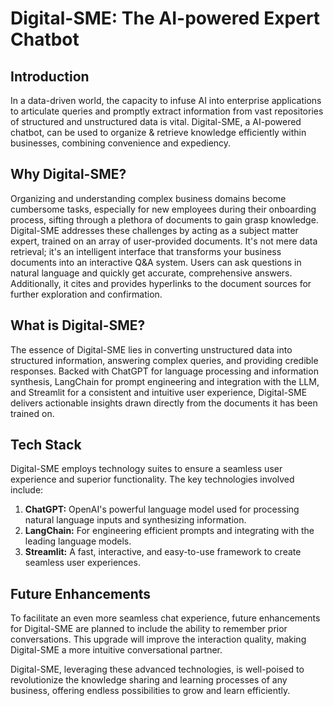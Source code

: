 # Digital-SME: The AI-powered Expert Chatbot

## Introduction

In a data-driven world, the capacity to infuse AI into enterprise applications to articulate queries and promptly extract information from vast repositories of structured and unstructured data is vital. Digital-SME, a AI-powered chatbot, can be used to organize & retrieve knowledge efficiently within businesses, combining convenience and expediency.

## Why Digital-SME?

Organizing and understanding complex business domains become cumbersome tasks, especially for new employees during their onboarding process, sifting through a plethora of documents to gain grasp knowledge. Digital-SME addresses these challenges by acting as a subject matter expert, trained on an array of user-provided documents. It's not mere data retrieval; it's an intelligent interface that transforms your business documents into an interactive Q&A system. Users can ask questions in natural language and quickly get accurate, comprehensive answers. Additionally, it cites and provides hyperlinks to the document sources for further exploration and confirmation.

## What is Digital-SME?

The essence of Digital-SME lies in converting unstructured data into structured information, answering complex queries, and providing credible responses. Backed with ChatGPT for language processing and information synthesis, LangChain for prompt engineering and integration with the LLM, and Streamlit for a consistent and intuitive user experience, Digital-SME delivers actionable insights drawn directly from the documents it has been trained on.

## Tech Stack

Digital-SME employs technology suites to ensure a seamless user experience and superior functionality. The key technologies involved include:

1. **ChatGPT:** OpenAI's powerful language model used for processing natural language inputs and synthesizing information.
2. **LangChain:** For engineering efficient prompts and integrating with the leading language models.
3. **Streamlit:** A fast, interactive, and easy-to-use framework to create seamless user experiences. 

## Future Enhancements

To facilitate an even more seamless chat experience, future enhancements for Digital-SME are planned to include the ability to remember prior conversations. This upgrade will improve the interaction quality, making Digital-SME a more intuitive conversational partner. 

Digital-SME, leveraging these advanced technologies, is well-poised to revolutionize the knowledge sharing and learning processes of any business, offering endless possibilities to grow and learn efficiently.
